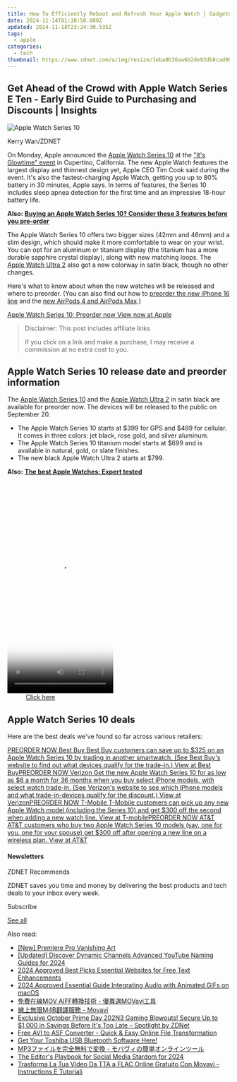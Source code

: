 ```yaml
---
title: How To Efficiently Reboot and Refresh Your Apple Watch | GadgetGuruGuide
date: 2024-11-14T01:38:58.880Z
updated: 2024-11-18T23:24:30.535Z
tags:
  - apple
categories:
  - tech
thumbnail: https://www.zdnet.com/a/img/resize/1eba0b36aa6b2de93db8cad06091542ea7b38424/2023/01/20/884f7b02-ba24-429d-9838-e0e361ecc292/d319eaee-c882-463b-8bf4-95e9445b97f1.jpg?width=278&height=156&fit=crop&auto=webp
---
```


## Get Ahead of the Crowd with Apple Watch Series E Ten - Early Bird Guide to Purchasing and Discounts | Insights

![Apple Watch Series 10](https://www.zdnet.com/a/img/resize/a85639d71ddf3b41ee0828ba02e8a121ce57414a/2024/09/10/127e4638-a28e-44f8-ad2e-7a4686e8a0f9/blue-apple-watch-series-10.jpg?auto=webp&width=1280)

Kerry Wan/ZDNET

On Monday, Apple announced the [Apple Watch Series 10](https://www.zdnet.com/article/buying-an-apple-watch-series-10-consider-these-3-features-before-upgrading/) at the ["It's Glowtime" event](https://www.zdnet.com/article/everything-we-expect-at-apples-iphone-16-event-ai-features-airpods-apple-watch-series-10-more/) in Cupertino, California. The new Apple Watch features the largest display and thinnest design yet, Apple CEO Tim Cook said during the event. It's also the fastest-charging Apple Watch, getting you up to 80% battery in 30 minutes, Apple says. In terms of features, the Series 10 includes sleep apnea detection for the first time and an impressive 18-hour battery life.

**Also:** **[Buying an Apple Watch Series 10? Consider these 3 features before you pre-order](https://www.zdnet.com/article/buying-an-apple-watch-series-10-consider-these-3-features-before-you-pre-order/)**

The Apple Watch Series 10 offers two bigger sizes (42mm and 46mm) and a slim design, which should make it more comfortable to wear on your wrist. You can opt for an aluminum or titanium display (the titanium has a more durable sapphire crystal display), along with new matching loops. The [Apple Watch Ultra 2](https://www.zdnet.com/article/why-the-apple-watch-ultra-2-is-a-near-perfect-wearable-for-me-and-its-100-off-for-labor-day/) also got a new colorway in satin black, though no other changes.

Here's what to know about when the new watches will be released and where to preorder. (You can also find out how to [preorder the new iPhone 16 line](https://www.zdnet.com/article/when-is-the-iphone-16-coming-out-what-to-know-and-where-to-preorder/) and the [new AirPods 4 and AirPods Max](https://www.zdnet.com/article/when-are-the-new-airpods-coming-out-what-to-know-and-where-to-preorder/).)

[Apple Watch Series 10: Preorder now View now at Apple](https://apple.sjv.io/c/159047/435031/7613?&sharedid=zdnet&partnerpropertyid=1980086&u=https%3A%2F%2Fwww.apple.com%2Fshop%2Fbuy-watch%2Fapple-watch&subId1=zd-%5F%5FCOM%5FCLICK%5FID%5F%5F-dtp)

>  Disclaimer: This post includes affiliate links
>
>  If you click on a link and make a purchase, I may receive a commission at no extra cost to you.
>

## Apple Watch Series 10 release date and preorder information

The [Apple Watch Series 10](https://apple.sjv.io/c/159047/435031/7613?&sharedid=zdnet&partnerpropertyid=1980086&u=https%3A%2F%2Fwww.apple.com%2Fshop%2Fbuy-watch%2Fapple-watch&subId1=zd-%5F%5FCOM%5FCLICK%5FID%5F%5F-dtp) and the [Apple Watch Ultra 2](https://apple.sjv.io/c/159047/435031/7613?&sharedid=zdnet&partnerpropertyid=1980086&u=https%3A%2F%2Fwww.apple.com%2Fshop%2Fbuy-watch%2Fapple-watch-ultra&subId1=zd-%5F%5FCOM%5FCLICK%5FID%5F%5F-dtp) in satin black are available for preorder now. The devices will be released to the public on September 20\. 

* The Apple Watch Series 10 starts at $399 for GPS and $499 for cellular. It comes in three colors: jet black, rose gold, and silver aluminum.
* The Apple Watch Series 10 titanium model starts at $699 and is available in natural, gold, or slate finishes.
* The new black Apple Watch Ultra 2 starts at $799\.

**Also:** [**The best Apple Watches: Expert tested**](https://www.zdnet.com/article/best-apple-watch/)

<!-- affiliate ads begin -->
<span id="1770776">
					<video width="240" height="480" style="cursor:pointer"
           poster="//a.impactradius-go.com/display-clicktoplayimage/1770776.png"
           onclick="if(!this.playClicked){this.play();this.setAttribute('controls',true);this.playClicked=true;}">
	   <source src="//a.impactradius-go.com/display-ad/20702-1770776">
	   <img src="//a.impactradius-go.com/display-clicktoplayimage/1770776.png" style="border: none; height: 100%; width: 100%; object-fit: contain">
	</video>
	<div style="width:150px;text-align:center"><a href="javascript:window.open(decodeURIComponent('https%3A%2F%2Ftokenmetrics.sjv.io%2Fc%2F5597632%2F1770776%2F20702'), '_blank');void(0);">Click here</a></div>
</span>
<img height="0" width="0" src="https://imp.pxf.io/i/5597632/1770776/20702" style="position:absolute;visibility:hidden;" border="0" />
<!-- affiliate ads end -->

## Apple Watch Series 10 deals

Here are the best deals we've found so far across various retailers:

[PREORDER NOW Best Buy Best Buy customers can save up to $325 on an Apple Watch Series 10 by trading in another smartwatch. (See Best Buy's website to find out what devices qualify for the trade-in.) View at Best Buy](https://shop-links.co/link/?url=https%3A%2F%2Fwww.bestbuy.com%2Fsite%2Fapple-watch-device-accessories%2Fapple-smartwatch%2Fpcmcat1724092038795.c%3Fid%3Dpcmcat1724092038795&publisher%5Fslug=zdnet&article%5Fname=preorder%20the%20new%20apple%20watch%20series%2010%20now%2C%20here%27s%20how%20%28plus%20ways%20to%20save%29&article%5Furl=https%3A%2F%2Fwww.zdnet.com%2Farticle%2Fpreorder-the-new-apple-watch-series-10-now-heres-how-plus-ways-to-save%2F&exclusive=1&u1=zd-%5F%5FCOM%5FCLICK%5FID%5F%5F-dtp)[PREORDER NOW Verizon Get the new Apple Watch Series 10 for as low as $6 a month for 36 months when you buy select iPhone models, with select watch trade-in. (See Verizon's website to see which iPhone models and what trade-in-devices qualify for the discount.) View at Verizon](https://www.tkqlhce.com/click-9041660-15733793?url=https%3A%2F%2Fwww.verizon.com%2Fconnected-smartwatches%2Fapple-watch-series-10%2F&sid=zd-%5F%5FCOM%5FCLICK%5FID%5F%5F-dtp)[PREORDER NOW T-Mobile T-Mobile customers can pick up any new Apple Watch model (including the Series 10) and get $300 off the second when adding a new watch line. View at T-mobile](https://tmobile.prf.hn/click/camref:1100l3XZFI/pubref:zd-%5F%5FCOM%5FCLICK%5FID%5F%5F-dtp/destination:https%3A%2F%2Fwww.t-mobile.com%2Fsmart-watch%2Fapple-watch-series-10-46mm)[PREORDER NOW AT&T AT&T customers who buy two Apple Watch Series 10 models (say, one for you, one for your spouse) get $300 off after opening a new line on a wireless plan. View at AT&T](https://www.dpbolvw.net/click-9041660-15735584?url=https%3A%2F%2Fwww.att.com%2Fbuy%2Fwearables%2Fapple-watch-series-10-42mm.html&sid=zd-%5F%5FCOM%5FCLICK%5FID%5F%5F-dtp)

#### Newsletters

ZDNET Recommends

ZDNET saves you time and money by delivering the best products and tech deals to your inbox every week.

 Subscribe

[See all](https://www.zdnet.com/newsletters/)

<ins class="adsbygoogle"
     style="display:block"
     data-ad-format="autorelaxed"
     data-ad-client="ca-pub-7571918770474297"
     data-ad-slot="1223367746"></ins>

<ins class="adsbygoogle"
     style="display:block"
     data-ad-client="ca-pub-7571918770474297"
     data-ad-slot="8358498916"
     data-ad-format="auto"
     data-full-width-responsive="true"></ins>

<span class="atpl-alsoreadstyle">Also read:</span>
<div><ul>
<li><a href="https://fox-links.techidaily.com/new-premiere-pro-vanishing-art/"><u>[New] Premiere Pro Vanishing Art</u></a></li>
<li><a href="https://facebook-video-share.techidaily.com/updated-discover-dynamic-channels-advanced-youtube-naming-guides-for-2024/"><u>[Updated] Discover Dynamic Channels Advanced YouTube Naming Guides for 2024</u></a></li>
<li><a href="https://fox-blue.techidaily.com/2024-approved-best-picks-essential-websites-for-free-text-enhancements/"><u>2024 Approved Best Picks Essential Websites for Free Text Enhancements</u></a></li>
<li><a href="https://audio-shaping.techidaily.com/2024-approved-essential-guide-integrating-audio-with-animated-gifs-on-macos/"><u>2024 Approved Essential Guide Integrating Audio with Animated GIFs on macOS</u></a></li>
<li><a href="https://techtrends.techidaily.com/1726224042353-mov-aiff-movavi/"><u>免費在線MOV AIFF轉換技術 - 優異選MOVavi工具</u></a></li>
<li><a href="https://techtrends.techidaily.com/m4b-movavi/"><u>線上無限M4B翻譯服務 - Movavi</u></a></li>
<li><a href="https://hardware-tips.techidaily.com/exclusive-october-prime-day-202n3-gaming-blowouts-secure-up-to-1000-in-savings-before-its-too-late-spotlight-by-zdnet/"><u>Exclusive October Prime Day 202N3 Gaming Blowouts! Secure Up to $1,000 in Savings Before It's Too Late – Spotlight by ZDNet</u></a></li>
<li><a href="https://techtrends.techidaily.com/free-avi-to-asf-converter-quick-and-easy-online-file-transformation/"><u>Free AVI to ASF Converter - Quick & Easy Online File Transformation</u></a></li>
<li><a href="https://hardware-help.techidaily.com/1722978308586-get-your-toshiba-usb-bluetooth-software-here/"><u>Get Your Toshiba USB Bluetooth Software Here!</u></a></li>
<li><a href="https://techtrends.techidaily.com/1726219985323-mp3/"><u>MP3ファイルを完全無料で変換 - モバヴィの簡単オンラインツール</u></a></li>
<li><a href="https://fox-http.techidaily.com/the-editors-playbook-for-social-media-stardom-for-2024/"><u>The Editor's Playbook for Social Media Stardom for 2024</u></a></li>
<li><a href="https://techtrends.techidaily.com/trasforma-la-tua-video-da-tta-a-flac-online-gratuito-con-movavi-instructions-e-tutoriali/"><u>Trasforma La Tua Video Da TTA a FLAC Online Gratuito Con Movavi - Instructions E Tutoriali</u></a></li>
</ul></div>

